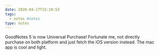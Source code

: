 ```yaml
---
date: 2020-04-17T15:10:53
tags:
  - notes #notes
type: notes
---
```


GoodNotes 5 is now Universal Purchase! Fortunate me, not directly purchase on both platform and just fetch the iOS version instead. The mac app is cool and light.

